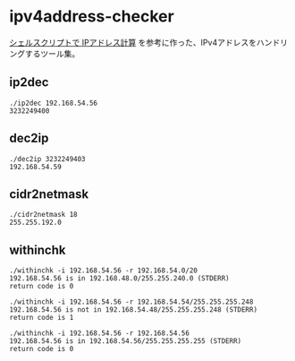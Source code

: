 # ipv4address-checker

[シェルスクリプトで IPアドレス計算](https://qiita.com/harasou/items/5c14c335388f70e178f5) を参考に作った、IPv4アドレスをハンドリングするツール集。

## ip2dec
```
./ip2dec 192.168.54.56
3232249400
```

## dec2ip
```
./dec2ip 3232249403
192.168.54.59
```

## cidr2netmask
```
./cidr2netmask 18
255.255.192.0
```

## withinchk
```
./withinchk -i 192.168.54.56 -r 192.168.54.0/20
192.168.54.56 is in 192.168.48.0/255.255.240.0 (STDERR)
return code is 0

./withinchk -i 192.168.54.56 -r 192.168.54.54/255.255.255.248
192.168.54.56 is not in 192.168.54.48/255.255.255.248 (STDERR)
return code is 1

./withinchk -i 192.168.54.56 -r 192.168.54.56
192.168.54.56 is in 192.168.54.56/255.255.255.255 (STDERR)
return code is 0
```
